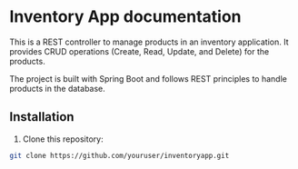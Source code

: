 # Inventory App documentation

This is a REST controller to manage products in an inventory application. It provides CRUD operations (Create, Read, Update, and Delete) for the products.

The project is built with Spring Boot and follows REST principles to handle products in the database.


## Installation

1. Clone this repository:

```bash
git clone https://github.com/youruser/inventoryapp.git
